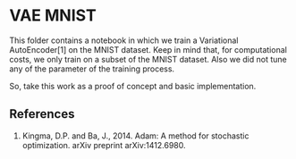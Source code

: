 # VAE MNIST
This folder contains a notebook in which we train a Variational AutoEncoder[1] on the MNIST dataset.
Keep in mind that, for computational costs, we only train on a subset of the MNIST dataset. Also we did not tune any of the parameter of the training process.

So, take this work as a proof of concept and basic implementation. 

## References

1. Kingma, D.P. and Ba, J., 2014. Adam: A method for stochastic optimization. arXiv preprint arXiv:1412.6980.
